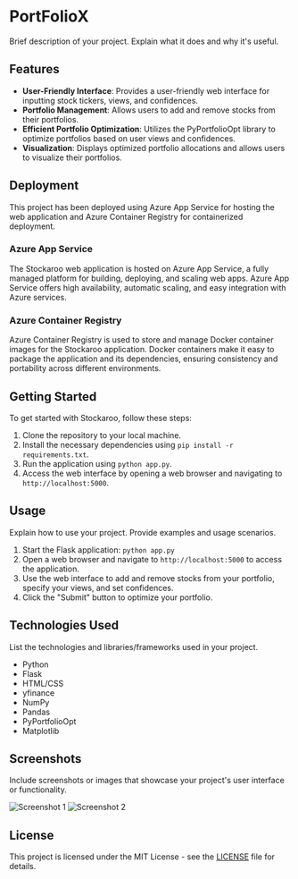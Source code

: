 # PortFolioX

Brief description of your project. Explain what it does and why it's useful.

## Features

- **User-Friendly Interface**: Provides a user-friendly web interface for inputting stock tickers, views, and confidences.
- **Portfolio Management**: Allows users to add and remove stocks from their portfolios.
- **Efficient Portfolio Optimization**: Utilizes the PyPortfolioOpt library to optimize portfolios based on user views and confidences.
- **Visualization**: Displays optimized portfolio allocations and allows users to visualize their portfolios.

## Deployment

This project has been deployed using Azure App Service for hosting the web application and Azure Container Registry for containerized deployment.

### Azure App Service

The Stockaroo web application is hosted on Azure App Service, a fully managed platform for building, deploying, and scaling web apps. Azure App Service offers high availability, automatic scaling, and easy integration with Azure services.

### Azure Container Registry

Azure Container Registry is used to store and manage Docker container images for the Stockaroo application. Docker containers make it easy to package the application and its dependencies, ensuring consistency and portability across different environments.

## Getting Started

To get started with Stockaroo, follow these steps:

1. Clone the repository to your local machine.
2. Install the necessary dependencies using `pip install -r requirements.txt`.
3. Run the application using `python app.py`.
4. Access the web interface by opening a web browser and navigating to `http://localhost:5000`.

## Usage

Explain how to use your project. Provide examples and usage scenarios.

1. Start the Flask application: `python app.py`
2. Open a web browser and navigate to `http://localhost:5000` to access the application.
3. Use the web interface to add and remove stocks from your portfolio, specify your views, and set confidences.
4. Click the "Submit" button to optimize your portfolio.



## Technologies Used

List the technologies and libraries/frameworks used in your project.

- Python
- Flask
- HTML/CSS
- yfinance
- NumPy
- Pandas
- PyPortfolioOpt
- Matplotlib

## Screenshots

Include screenshots or images that showcase your project's user interface or functionality.

![Screenshot 1](/screenshots/screenshot1.png)
![Screenshot 2](/screenshots/screenshot2.png)

## License

This project is licensed under the MIT License - see the [LICENSE](LICENSE) file for details.
